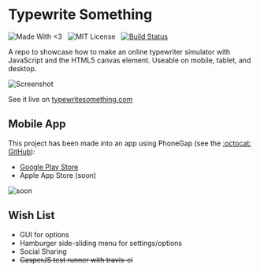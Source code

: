 Typewrite Something
===================

![Made With <3](http://img.shields.io/badge/madewith-<3-pink.svg?style=flat)
&nbsp;
![MIT License](http://img.shields.io/badge/license-MIT-lightgrey.svg)
&nbsp;
[![Build Status](https://travis-ci.org/bozdoz/typewritesomething.svg?branch=master)](https://travis-ci.org/bozdoz/typewritesomething)

A repo to showcase how to make an online typewriter simulator with JavaScript and the HTML5 canvas element.  Useable on mobile, tablet, and desktop.

![Screenshot](http://imgur.com/UtYegLY.png)

See it live on [typewritesomething.com](http://typewritesomething.com)

## Mobile App

This project has been made into an app using PhoneGap (see the [:octocat: GitHub](https://github.com/bozdoz/phonegap-typewritesomething)):

* [Google Play Store](https://play.google.com/store/apps/details?id=com.phonegap.typewritesomething)
* Apple App Store (soon)

![soon](https://render.bitstrips.com/v2/cpanel/8736524-173281661_42-s1-v1.png?transparent=1&palette=1)

## Wish List

* GUI for options
* Hamburger side-sliding menu for settings/options
* Social Sharing
* ~~CasperJS test runner with travis-ci~~
